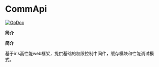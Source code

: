 # CommApi
[![GoDoc](https://godoc.org/github.com/TianQinS/commhttp?status.svg)](https://godoc.org/github.com/TianQinS/commhttp)

**简介**

**简介**

基于iris高性能web框架，提供基础的权限控制中间件，缓存模块和性能调试模式。